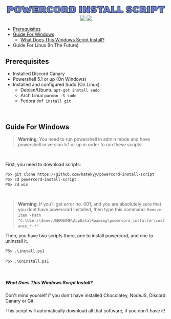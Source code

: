

<div align="center">
  <p>
    <img src="/img.png"/>
    <a href="#powercord-install-script"><img src="https://img.shields.io/github/license/katekyy/powercord-install-script?color=%237289da&style=flat-square"/><a/>
    <a href="#powercord-install-script"><img src="https://img.shields.io/github/commit-activity/w/katekyy/powercord-install-script?color=%237289da&style=flat-square"/><a/>
  </p>
</div>

- [Prerequisites](#prerequisites)
- [Guide For Windows](#guide-for-windows)
  - [What Does This Windows Script Install?](#what-does-this-windows-script-install)
- Guide For Linux (In The Future)

## Prerequisites
- Installed Discord Canary
- Powershell 5.1 or up (On Windows)
- Installed and configured Sudo (On Linux)
  - Debian/Ubuntu `apt-get install sudo`
  - Arch Linux `pacman -S sudo`
  - Fedora `dnf install git`

<br/>

## Guide For Windows

> **Warning**:
> You need to run powershell in admin mode and have powershell in version 5.1 or up in order to run these scripts!

<br/>

First, you need to download scripts:
```
PS> git clone https://github.com/katekyy/powercord-install-script
PS> cd powercord-install-script
PS> cd win
```

<br/>

> **Warning**:
> If you'll get error no. 001, and you are absolutely sure that you dont have powercord installed, then type this command:
> `Remove-Item -Path "C:\Users\$env:USERNAME\AppData\Roaming\powercord_installer\instance_*-*"`

Then, you have two scripts there, one to install powercord, and one to uninstall it.
```
PS> .\install.ps1

PS> .\uninstall.ps1
```

<br/>

##### What Does This Windows Script Install?
Don't mind yourself if you don't have installed Chocolatey, NodeJS, Discord Canary or Git.

This script will automatically download all that software, if you don't have it!
